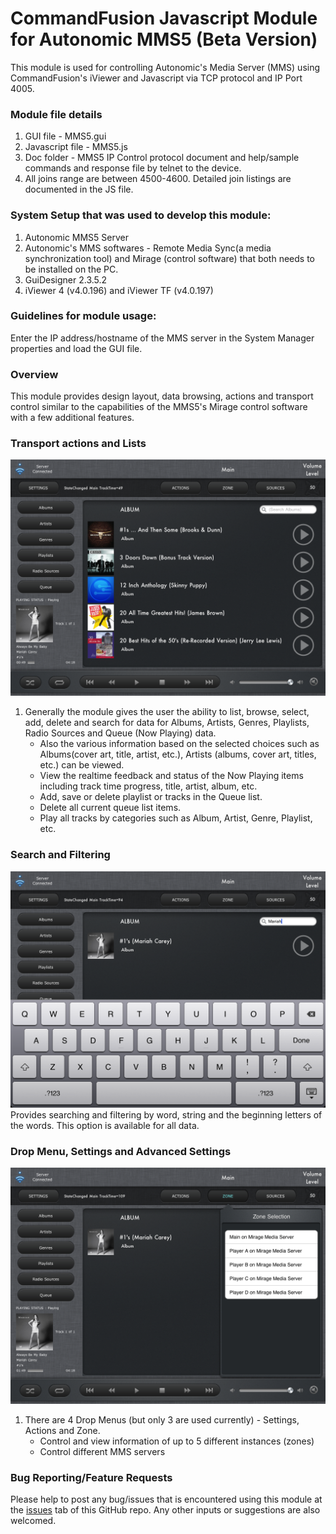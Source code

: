 # CommandFusion Javascript Module for Autonomic MMS5 (Beta Version) 

This module is used for controlling Autonomic's Media Server (MMS) using CommandFusion's iViewer and Javascript via TCP protocol and IP Port 4005.

### Module file details
1. GUI file - MMS5.gui
1. Javascript file - MMS5.js
1. Doc folder - MMS5 IP Control protocol document and help/sample commands and response file by telnet to the device.
1. All joins range are between 4500-4600. Detailed join listings are documented in the JS file.
   
### System Setup that was used to develop this module:
1. Autonomic MMS5 Server
1. Autonomic's MMS softwares - Remote Media Sync(a media synchronization tool) and Mirage (control software) that both needs to be installed on the PC.  
1. GuiDesigner 2.3.5.2
1. iViewer 4 (v4.0.196) and iViewer TF (v4.0.197)

### Guidelines for module usage:
Enter the IP address/hostname of the MMS server in the System Manager properties and load the GUI file.

### Overview
This module provides design layout, data browsing, actions and transport control similar to the capabilities of the MMS5's Mirage control software with a few additional features. 

### Transport actions and Lists
![Album List](https://github.com/CommandFusion/Autonomic-MMS/raw/master/Docs/AlbumList.png)

1. Generally the module gives the user the ability to list, browse, select, add, delete and search for data for Albums, Artists, Genres, Playlists, Radio Sources and Queue (Now Playing) data.
   * Also the various information based on the selected choices such as Albums(cover art, title, artist, etc.), Artists (albums, cover art, titles, etc.) can be viewed.
   * View the realtime feedback and status of the Now Playing items including track time progress, title, artist, album, etc.
   * Add, save or delete playlist or tracks in the Queue list.
   * Delete all current queue list items.
   * Play all tracks by categories such as Album, Artist, Genre, Playlist, etc.
   
### Search and Filtering
![Search](https://github.com/CommandFusion/Autonomic-MMS/raw/master/Docs/Search.png)
Provides searching and filtering by word, string and the beginning letters of the words. This option is available for all data.

### Drop Menu, Settings and Advanced Settings
![Drop Menu](https://github.com/CommandFusion/Autonomic-MMS/raw/master/Docs/ZoneDropMenu.png)
1. There are 4 Drop Menus (but only 3 are used currently) - Settings, Actions and Zone.
   * Control and view information of up to 5 different instances (zones)
   * Control different MMS servers

### Bug Reporting/Feature Requests
Please help to post any bug/issues that is encountered using this module at the [issues](https://github.com/CommandFusion/Autonomic-MMS/issues) tab of this GitHub repo. 
Any other inputs or suggestions are also welcomed.